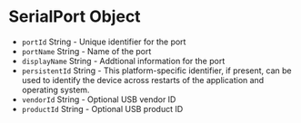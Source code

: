 # SerialPort Object

* `portId` String - Unique identifier for the port
* `portName` String - Name of the port
* `displayName` String - Addtional information for the port
* `persistentId` String - This platform-specific identifier, if present, can be used to identify the device across restarts of the application and operating system.
* `vendorId` String - Optional USB vendor ID
* `productId` String - Optional USB product ID
